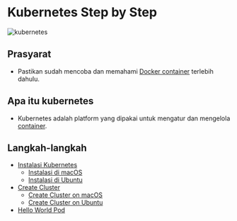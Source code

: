# Kubernetes Step by Step

![kubernetes](https://d33wubrfki0l68.cloudfront.net/69e55f968a6f44613384615c6a78b881bfe28bd6/42cd3/_common-resources/images/flower.svg)

## Prasyarat
- Pastikan sudah mencoba dan memahami [Docker container](https://docs.docker.com/get-started/) terlebih dahulu.

## Apa itu kubernetes
- Kubernetes adalah platform yang dipakai untuk mengatur dan mengelola [container](https://docs.docker.com/glossary/#container).

## Langkah-langkah
- [Instalasi Kubernetes](000.md)
  - [Instalasi di macOS](000.md#instalasi-di-macos)
  - [Instalasi di Ubuntu](000.md#instalasi-di-ubuntu)
- [Create Cluster](001.md)
  - [Create Cluster on macOS](001.md#create-cluster-on-macos)
  - [Create Cluster on Ubuntu](001.md#create-cluster-on-ubuntu)
- [Hello World Pod](002.md)